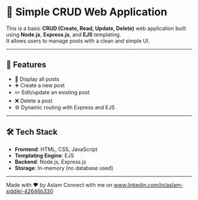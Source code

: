 
# 📝 Simple CRUD Web Application

This is a basic **CRUD (Create, Read, Update, Delete)** web application built using **Node.js**, **Express.js**, and **EJS** templating. 
<br> 
It allows users to manage posts with a clean and simple UI.

---

## 🚀 Features

- 🧾 Display all posts
- ➕ Create a new post
- ✏️ Edit/update an existing post
- ❌ Delete a post
- ⚙️ Dynamic routing with Express and EJS

---

## 🛠 Tech Stack

- **Frontend**: HTML, CSS, JavaScript  
- **Templating Engine**: EJS  
- **Backend**: Node.js, Express.js  
- **Storage**: In-memory (no database used)

---
Made with ❤️ by Aslam
Connect with me on www.linkedin.com/in/aslam-siddiki-42646b330


